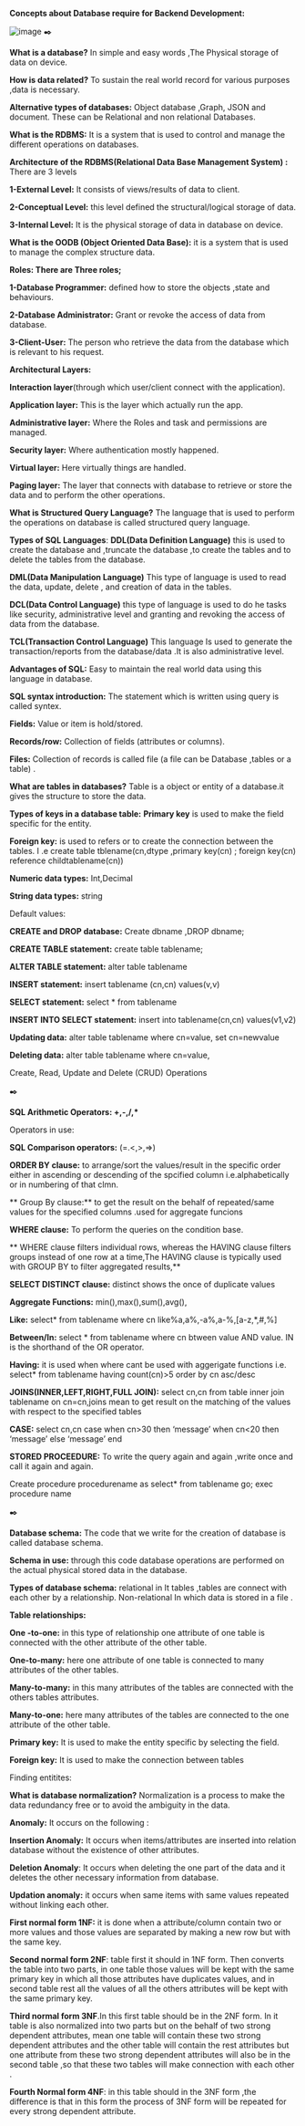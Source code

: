 **Concepts about Database require for Backend Development:**

![image](https://github.com/codebyalisher/Database--All-Concepts/assets/62823194/44a91914-51c0-4fca-839b-ee9d29598e0b)
✒️

**What is a database?** In simple and easy words ,The Physical storage of data on device.

**How is data related?** To sustain the real world record for various purposes ,data is necessary.

**Alternative types of databases:** Object database ,Graph, JSON and document. These can be Relational and non relational Databases.

**What is the RDBMS:** It is a system that is used to control and manage the different operations on databases.

**Architecture of the RDBMS(Relational Data Base Management System) :** There are 3 levels

**1-External Level:** It consists of views/results of data to client.

**2-Conceptual Level:** this level defined the structural/logical storage of data.

**3-Internal Level:** It is the physical storage of data in database on device.

**What is the OODB (Object Oriented Data Base):** it is a system that is used to manage the complex structure data.

**Roles: There are Three roles;**

**1-Database Programmer:** defined how to store the objects ,state and behaviours.

**2-Database Administrator:** Grant or revoke the access of data from database.

**3-Client-User:** The person who retrieve the data from the database which is relevant to his request.

**Architectural Layers:**

**Interaction layer**(through which user/client connect with the application).

**Application layer:** This is the layer which actually run the app.

**Administrative layer:** Where the Roles and task and permissions are managed.

**Security layer:** Where authentication mostly happened.

**Virtual layer:** Here virtually things are handled.

**Paging layer:** The layer that connects with database to retrieve or store the data and to perform the other operations.

**What is Structured Query Language?** The language that is used to perform the operations on database is called structured query language.

**Types of SQL Languages**: **DDL(Data Definition Language)** this is used to create the database and ,truncate the database ,to create the tables and to delete the tables from the database.

**DML(Data Manipulation Language)** This type of language is used to read the data, update, delete , and creation of data in the tables.

**DCL(Data Control Language)** this type of language is used to do he tasks like security, administrative level and granting and revoking the access of data from the database.

**TCL(Transaction Control Language)** This language Is used to generate the transaction/reports from the database/data .It is also administrative level.

**Advantages of SQL:** Easy to maintain the real world data using this language in database.

**SQL syntax introduction:** The statement which is written using query is called syntex.

**Fields:** Value or item is hold/stored.

**Records/row:** Collection of fields (attributes or columns).

**Files:** Collection of records is called file (a file can be Database ,tables or a table) .

**What are tables in databases?** Table is a object or entity of a database.it gives the structure to store the data.

**Types of keys in a database table:** **Primary key** is used to make the field specific for the entity.

**Foreign key:** is used to refers or to create the connection between the tables. I .e create table tblename(cn,dtype ,primary key(cn) ; foreign key(cn) reference childtablename(cn))

**Numeric data types:** Int,Decimal

**String data types:** string

Default values:

**CREATE and DROP database:** Create dbname ,DROP dbname;

**CREATE TABLE statement:** create table tablename;

**ALTER TABLE statement:** alter table tablename

**INSERT statement:** insert tablename (cn,cn) values(v,v)

**SELECT statement:** select \* from tablename

**INSERT INTO SELECT statement:** insert into tablename(cn,cn) values(v1,v2)

**Updating data:** alter table tablename where cn=value, set cn=newvalue

**Deleting data:** alter table tablename where cn=value,

Create, Read, Update and Delete (CRUD) Operations

✒️

**SQL Arithmetic Operators: +,-,/,\***

Operators in use:

**SQL Comparison operators:** (=.\<,\>,=\>)

**ORDER BY clause:** to arrange/sort the values/result in the specific order either in ascending or descending of the spcified column i.e.alphabetically or in numbering of that clmn.

** Group By clause:** to get the result on the behalf of repeated/same values for the specified columns .used for aggregate funcions

**WHERE clause:** To perform the queries on the condition base.

** WHERE clause filters individual rows, whereas the HAVING clause filters groups instead of one row at a time,The HAVING clause is typically used with GROUP BY to filter aggregated results,**

**SELECT DISTINCT clause:** distinct shows the once of duplicate values

**Aggregate Functions:** min(),max(),sum(),avg(),

**Like:** select\* from tablename where cn like%a,a%,-a%,a-%,[a-z,\*,\#,%]

**Between/In:** select \* from tablename where cn btween value AND value. IN is the shorthand of the OR operator.

**Having:** it is used when where cant be used with aggerigate functions i.e. select\* from tablename having count(cn)\>5 order by cn asc/desc

**JOINS(INNER,LEFT,RIGHT,FULL JOIN):** select cn,cn from table inner join tablename on cn=cn,joins mean to get result on the matching of the values with respect to the specified tables 

**CASE:** select cn,cn case when cn\>30 then ‘message’ when cn\<20 then ‘message’ else ‘message’ end

**STORED PROCEEDURE:** To write the query again and again ,write once and call it again and again.

Create procedure procedurename as select\* from tablename go; exec procedure name

✒️

**Database schema:** The code that we write for the creation of database is called database schema.

**Schema in use:** through this code database operations are performed on the actual physical stored data in the database.

**Types of database schema:** relational in It tables ,tables are connect with each other by a relationship. Non-relational In which data is stored in a file .

**Table relationships:**

**One -to-one:** in this type of relationship one attribute of one table is connected with the other attribute of the other table.

**One-to-many:** here one attribute of one table is connected to many attributes of the other tables.

**Many-to-many:** in this many attributes of the tables are connected with the others tables attributes.

**Many-to-one:** here many attributes of the tables are connected to the one attribute of the other table.

**Primary key:** It is used to make the entity specific by selecting the field.

**Foreign key:** It is used to make the connection between tables

Finding entitites:

**What is database normalization?** Normalization is a process to make the data redundancy free or to avoid the ambiguity in the data.

**Anomaly:** It occurs on the following :

**Insertion Anomaly:** It occurs when items/attributes are inserted into relation database without the existence of other attributes.

**Deletion Anomaly**: It occurs when deleting the one part of the data and it deletes the other necessary information from database.

**Updation anomaly:** it occurs when same items with same values repeated without linking each other.

**First normal form 1NF:** it is done when a attribute/column contain two or more values and those values are separated by making a new row but with the same key.

**Second normal form 2NF**: table first it should in 1NF form. Then converts the table into two parts, in one table those values will be kept with the same primary key in which all those attributes have duplicates values, and in second table rest all the values of all the others attributes will be kept with the same primary key.

**Third normal form 3NF**.In this first table should be in the 2NF form. In it table is also normalized into two parts but on the behalf of two strong dependent attributes, mean one table will contain these two strong dependent attributes and the other table will contain the rest attributes but one attribute from these two strong dependent attributes will also be in the second table ,so that these two tables will make connection with each other .

**Fourth Normal form 4NF**: in this table should in the 3NF form ,the difference is that in this form the process of 3NF form will be repeated for every strong dependent attribute.
